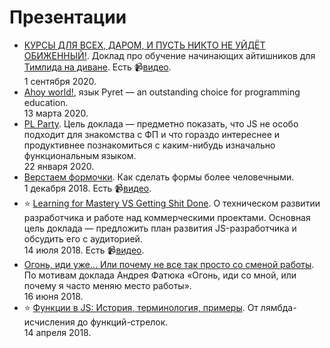 # Презентации
- [КУРСЫ ДЛЯ ВСЕХ, ДАРОМ, И ПУСТЬ НИКТО НЕ УЙДЁТ ОБИЖЕННЫЙ!](https://github.com/amiskov/keynotes/raw/master/kursy.pdf). Доклад про обучение начинающих айтишников для [Тимлида на диване](https://vk.com/teamlead161). Есть 📹[видео](https://youtu.be/YOfwg8ojoRE).<br>1 сентября 2020.
- [Ahoy world!](https://github.com/amiskov/keynotes/raw/master/ahoy_world.pdf), язык Pyret — an outstanding choice for programming education.<br>13 марта 2020.
- [PL Party](https://github.com/amiskov/keynotes/raw/master/pl-party/pl-party.pdf). Цель доклада — предметно показать, что JS не особо подходит для знакомства с ФП и что гораздо интереснее и продуктивнее познакомиться с каким-нибудь изначально функциональным языком.<br>22 января 2020.
- [Верстаем формочки](ui-forms). Как сделать формы более человечными.<br>1 декабря 2018. Есть 📹[видео](https://youtu.be/bNvwxg-dd0U).
- ⭐️ [Learning for Mastery VS Getting Shit Done](learn-for-mastery). О техническом развитии разработчика и работе над коммерческими проектами. Основная цель доклада — предложить план развития JS-разработчика и обсудить его с аудиторией.<br>14 июля 2018. Есть 📹[видео](https://youtu.be/i-ldltTn_44).
- [Огонь, иди уже... Или почему не все так просто со сменой работы](ogon). По мотивам доклада Андрея Фатюка «Огонь, иди со мной, или почему я часто меняю место работы».<br>16 июня 2018.
- ⭐️ [Функции в JS: История, терминология, примеры](js-functions). От лямбда-исчисления до функций-стрелок.<br>14 апреля 2018.